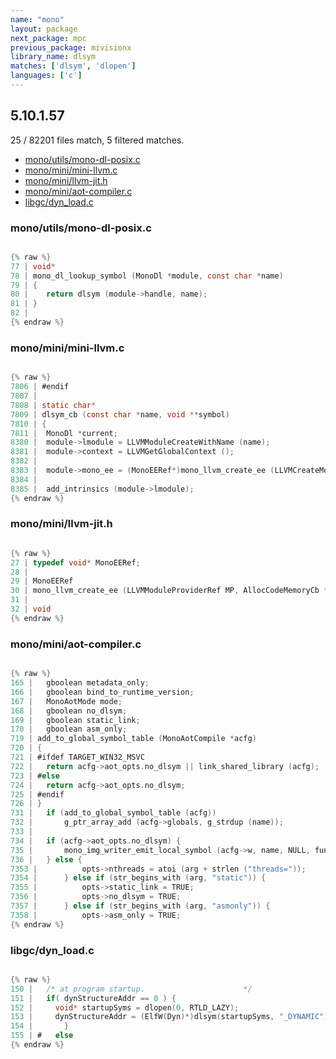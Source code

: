```yaml
---
name: "mono"
layout: package
next_package: mpc
previous_package: mivisionx
library_name: dlsym
matches: ['dlsym', 'dlopen']
languages: ['c']
---
```

## 5.10.1.57
25 / 82201 files match, 5 filtered matches.

 - [mono/utils/mono-dl-posix.c](#monoutilsmono-dl-posixc)
 - [mono/mini/mini-llvm.c](#monominimini-llvmc)
 - [mono/mini/llvm-jit.h](#monominillvm-jith)
 - [mono/mini/aot-compiler.c](#monominiaot-compilerc)
 - [libgc/dyn_load.c](#libgcdyn_loadc)

### mono/utils/mono-dl-posix.c

```c

{% raw %}
77 | void*
78 | mono_dl_lookup_symbol (MonoDl *module, const char *name)
79 | {
80 | 	return dlsym (module->handle, name);
81 | }
82 | 
{% endraw %}

```
### mono/mini/mini-llvm.c

```c

{% raw %}
7806 | #endif
7807 | 
7808 | static char*
7809 | dlsym_cb (const char *name, void **symbol)
7810 | {
7811 | 	MonoDl *current;
8380 | 	module->lmodule = LLVMModuleCreateWithName (name);
8381 | 	module->context = LLVMGetGlobalContext ();
8382 | 
8383 | 	module->mono_ee = (MonoEERef*)mono_llvm_create_ee (LLVMCreateModuleProviderForExistingModule (module->lmodule), alloc_cb, emitted_cb, exception_cb, dlsym_cb, &module->ee);
8384 | 
8385 | 	add_intrinsics (module->lmodule);
{% endraw %}

```
### mono/mini/llvm-jit.h

```c

{% raw %}
27 | typedef void* MonoEERef;
28 | 
29 | MonoEERef
30 | mono_llvm_create_ee (LLVMModuleProviderRef MP, AllocCodeMemoryCb *alloc_cb, FunctionEmittedCb *emitted_cb, ExceptionTableCb *exception_cb, DlSymCb *dlsym_cb, LLVMExecutionEngineRef *ee);
31 | 
32 | void
{% endraw %}

```
### mono/mini/aot-compiler.c

```c

{% raw %}
165 | 	gboolean metadata_only;
166 | 	gboolean bind_to_runtime_version;
167 | 	MonoAotMode mode;
168 | 	gboolean no_dlsym;
169 | 	gboolean static_link;
170 | 	gboolean asm_only;
719 | add_to_global_symbol_table (MonoAotCompile *acfg)
720 | {
721 | #ifdef TARGET_WIN32_MSVC
722 | 	return acfg->aot_opts.no_dlsym || link_shared_library (acfg);
723 | #else
724 | 	return acfg->aot_opts.no_dlsym;
725 | #endif
726 | }
731 | 	if (add_to_global_symbol_table (acfg))
732 | 		g_ptr_array_add (acfg->globals, g_strdup (name));
733 | 
734 | 	if (acfg->aot_opts.no_dlsym) {
735 | 		mono_img_writer_emit_local_symbol (acfg->w, name, NULL, func);
736 | 	} else {
7353 | 			opts->nthreads = atoi (arg + strlen ("threads="));
7354 | 		} else if (str_begins_with (arg, "static")) {
7355 | 			opts->static_link = TRUE;
7356 | 			opts->no_dlsym = TRUE;
7357 | 		} else if (str_begins_with (arg, "asmonly")) {
7358 | 			opts->asm_only = TRUE;
{% endraw %}

```
### libgc/dyn_load.c

```c

{% raw %}
150 | 	/* at program startup.						*/
151 | 	if( dynStructureAddr == 0 ) {
152 | 	  void* startupSyms = dlopen(0, RTLD_LAZY);
153 | 	  dynStructureAddr = (ElfW(Dyn)*)dlsym(startupSyms, "_DYNAMIC");
154 | 		}
155 | #   else
{% endraw %}

```